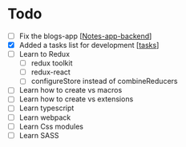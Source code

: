 # Todo

- [ ] Fix the blogs-app [[Notes-app-backend]]
- [x] Added a tasks list for development [[tasks]]
- [ ] Learn to Redux
  - [ ] redux toolkit
  - [ ] redux-react
  - [ ] configureStore instead of combineReducers
- [ ] Learn how to create vs macros
- [ ] Learn how to create vs extensions
- [ ] Learn typescript
- [ ] Learn webpack
- [ ] Learn Css modules
- [ ] Learn SASS

[//begin]: # "Autogenerated link references for markdown compatibility"
[Notes-app-backend]: notes-development/projects/Notes-app-backend "Blogs app backend"
[tasks]: notes-development/tasks "Tasks"
[//end]: # "Autogenerated link references"